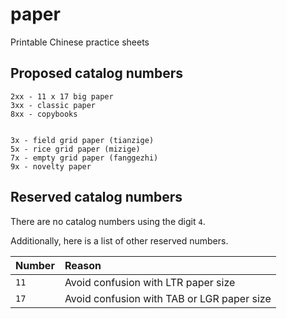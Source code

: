 # paper
Printable Chinese practice sheets


## Proposed catalog numbers


```
2xx - 11 x 17 big paper
3xx - classic paper
8xx - copybooks


3x - field grid paper (tianzige)
5x - rice grid paper (mizige)
7x - empty grid paper (fanggezhi)
9x - novelty paper

```


## Reserved catalog numbers

There are no catalog numbers using the digit `4`.

Additionally, here is a list of other reserved numbers.

| Number | Reason |
| -- | :-- |
| `11` | Avoid confusion with LTR paper size |
| `17` | Avoid confusion with TAB or LGR paper size |
